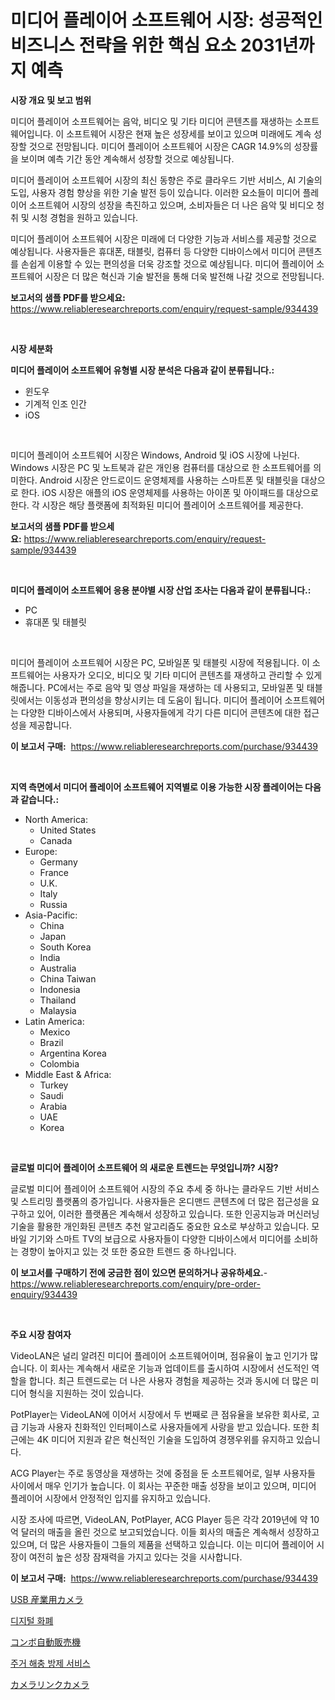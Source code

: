 <p><h1>미디어 플레이어 소프트웨어 시장: 성공적인 비즈니스 전략을 위한 핵심 요소 2031년까지 예측</h1></p><p><strong>시장 개요 및 보고 범위</strong></p>
<p><p>미디어 플레이어 소프트웨어는 음악, 비디오 및 기타 미디어 콘텐츠를 재생하는 소프트웨어입니다. 이 소프트웨어 시장은 현재 높은 성장세를 보이고 있으며 미래에도 계속 성장할 것으로 전망됩니다. 미디어 플레이어 소프트웨어 시장은 CAGR 14.9%의 성장률을 보이며 예측 기간 동안 계속해서 성장할 것으로 예상됩니다.</p><p>미디어 플레이어 소프트웨어 시장의 최신 동향은 주로 클라우드 기반 서비스, AI 기술의 도입, 사용자 경험 향상을 위한 기술 발전 등이 있습니다. 이러한 요소들이 미디어 플레이어 소프트웨어 시장의 성장을 촉진하고 있으며, 소비자들은 더 나은 음악 및 비디오 청취 및 시청 경험을 원하고 있습니다.</p><p>미디어 플레이어 소프트웨어 시장은 미래에 더 다양한 기능과 서비스를 제공할 것으로 예상됩니다. 사용자들은 휴대폰, 태블릿, 컴퓨터 등 다양한 디바이스에서 미디어 콘텐츠를 손쉽게 이용할 수 있는 편의성을 더욱 강조할 것으로 예상됩니다. 미디어 플레이어 소프트웨어 시장은 더 많은 혁신과 기술 발전을 통해 더욱 발전해 나갈 것으로 전망됩니다.</p></p>
<p><strong>보고서의 샘플 PDF를 받으세요:</strong> <a href="https://www.reliableresearchreports.com/enquiry/request-sample/934439">https://www.reliableresearchreports.com/enquiry/request-sample/934439</a></p>
<p>&nbsp;</p>
<p><strong>시장 세분화</strong></p>
<p><strong>미디어 플레이어 소프트웨어 유형별 시장 분석은 다음과 같이 분류됩니다.:</strong></p>
<p><ul><li>윈도우</li><li>기계적 인조 인간</li><li>iOS</li></ul></p>
<p>&nbsp;</p>
<p><p>미디어 플레이어 소프트웨어 시장은 Windows, Android 및 iOS 시장에 나뉜다. Windows 시장은 PC 및 노트북과 같은 개인용 컴퓨터를 대상으로 한 소프트웨어를 의미한다. Android 시장은 안드로이드 운영체제를 사용하는 스마트폰 및 태블릿을 대상으로 한다. iOS 시장은 애플의 iOS 운영체제를 사용하는 아이폰 및 아이패드를 대상으로 한다. 각 시장은 해당 플랫폼에 최적화된 미디어 플레이어 소프트웨어를 제공한다.</p></p>
<p><strong>보고서의 샘플 PDF를 받으세요:</strong>&nbsp;<a href="https://www.reliableresearchreports.com/enquiry/request-sample/934439">https://www.reliableresearchreports.com/enquiry/request-sample/934439</a></p>
<p>&nbsp;</p>
<p><strong> 미디어 플레이어 소프트웨어 응용 분야별 시장 산업 조사는 다음과 같이 분류됩니다.:</strong></p>
<p><ul><li>PC</li><li>휴대폰 및 태블릿</li></ul></p>
<p>&nbsp;</p>
<p><p>미디어 플레이어 소프트웨어 시장은 PC, 모바일폰 및 태블릿 시장에 적용됩니다. 이 소프트웨어는 사용자가 오디오, 비디오 및 기타 미디어 콘텐츠를 재생하고 관리할 수 있게 해줍니다. PC에서는 주로 음악 및 영상 파일을 재생하는 데 사용되고, 모바일폰 및 태블릿에서는 이동성과 편의성을 향상시키는 데 도움이 됩니다. 미디어 플레이어 소프트웨어는 다양한 디바이스에서 사용되며, 사용자들에게 각기 다른 미디어 콘텐츠에 대한 접근성을 제공합니다.</p></p>
<p><strong>이 보고서 구매:</strong>&nbsp; <a href="https://www.reliableresearchreports.com/purchase/934439">https://www.reliableresearchreports.com/purchase/934439</a></p>
<p>&nbsp;</p>
<p><strong>지역 측면에서 미디어 플레이어 소프트웨어 지역별로 이용 가능한 시장 플레이어는 다음과 같습니다.:</strong></p>
<p><ul>
    <li>
        North America:
        <ul>
            <li>United States</li>
            <li>Canada</li>
        </ul>
    </li>
    <li>
        Europe:
        <ul>
            <li>Germany</li>
            <li>France</li>
            <li>U.K.</li>
            <li>Italy</li>
            <li>Russia</li>
        </ul>
    </li>
    <li>
        Asia-Pacific:
        <ul>
            <li>China</li>
            <li>Japan</li>
            <li>South Korea</li>
            <li>India</li>
            <li>Australia</li>
            <li>China Taiwan</li>
            <li>Indonesia</li>
            <li>Thailand</li>
            <li>Malaysia</li>
        </ul>
    </li>
    <li>
        Latin America:
        <ul>
            <li>Mexico</li>
            <li>Brazil</li>
            <li>Argentina Korea</li>
            <li>Colombia</li>
        </ul>
    </li>
    <li>
        Middle East & Africa:
        <ul>
            <li>Turkey</li>
            <li>Saudi</li>
            <li>Arabia</li>
            <li>UAE</li>
            <li>Korea</li>
        </ul>
    </li>
    </ul></p>
<p>&nbsp;</p>
<p><strong>글로벌 미디어 플레이어 소프트웨어 의 새로운 트렌드는 무엇입니까? 시장?</strong></p>
<p><p>글로벌 미디어 플레이어 소프트웨어 시장의 주요 추세 중 하나는 클라우드 기반 서비스 및 스트리밍 플랫폼의 증가입니다. 사용자들은 온디맨드 콘텐츠에 더 많은 접근성을 요구하고 있어, 이러한 플랫폼은 계속해서 성장하고 있습니다. 또한 인공지능과 머신러닝 기술을 활용한 개인화된 콘텐츠 추천 알고리즘도 중요한 요소로 부상하고 있습니다. 모바일 기기와 스마트 TV의 보급으로 사용자들이 다양한 디바이스에서 미디어를 소비하는 경향이 높아지고 있는 것 또한 중요한 트렌드 중 하나입니다.</p></p>
<p><strong>이 보고서를 구매하기 전에 궁금한 점이 있으면 문의하거나 공유하세요.</strong>- <a href="https://www.reliableresearchreports.com/enquiry/pre-order-enquiry/934439">https://www.reliableresearchreports.com/enquiry/pre-order-enquiry/934439</a></p>
<p>&nbsp;</p>
<p><strong>주요 시장 참여자</strong></p>
<p><p>VideoLAN은 널리 알려진 미디어 플레이어 소프트웨어이며, 점유율이 높고 인기가 많습니다. 이 회사는 계속해서 새로운 기능과 업데이트를 출시하여 시장에서 선도적인 역할을 합니다. 최근 트렌드로는 더 나은 사용자 경험을 제공하는 것과 동시에 더 많은 미디어 형식을 지원하는 것이 있습니다.</p><p>PotPlayer는 VideoLAN에 이어서 시장에서 두 번째로 큰 점유율을 보유한 회사로, 고급 기능과 사용자 친화적인 인터페이스로 사용자들에게 사랑을 받고 있습니다. 또한 최근에는 4K 미디어 지원과 같은 혁신적인 기술을 도입하여 경쟁우위를 유지하고 있습니다.</p><p>ACG Player는 주로 동영상을 재생하는 것에 중점을 둔 소프트웨어로, 일부 사용자들 사이에서 매우 인기가 높습니다. 이 회사는 꾸준한 매출 성장을 보이고 있으며, 미디어 플레이어 시장에서 안정적인 입지를 유지하고 있습니다.</p><p>시장 조사에 따르면, VideoLAN, PotPlayer, ACG Player 등은 각각 2019년에 약 10억 달러의 매출을 올린 것으로 보고되었습니다. 이들 회사의 매출은 계속해서 성장하고 있으며, 더 많은 사용자들이 그들의 제품을 선택하고 있습니다. 이는 미디어 플레이어 시장이 여전히 높은 성장 잠재력을 가지고 있다는 것을 시사합니다.</p></p>
<p><strong>이 보고서 구매:</strong>&nbsp;&nbsp;<a href="https://www.reliableresearchreports.com/purchase/934439">https://www.reliableresearchreports.com/purchase/934439</a></p>
<p><p><a href="https://github.com/adcxff01450218/Market-Research-Report-List-1/blob/main/9071775184490.md">USB 産業用カメラ</a></p><p><a href="https://github.com/vsn7qpua81q/Market-Research-Report-List-1/blob/main/6366971184515.md">디지털 화폐</a></p><p><a href="https://medium.com/@adellaprice2023/%E3%82%B3%E3%83%B3%E3%83%9C%E8%87%AA%E5%8B%95%E8%B2%A9%E5%A3%B2%E6%A9%9F%E5%B8%82%E5%A0%B4%E3%81%AF2031%E5%B9%B4%E3%81%BE%E3%81%A7%E3%81%AE%E5%B8%82%E5%A0%B4%E3%82%B7%E3%82%A7%E3%82%A2-%E3%82%B5%E3%82%A4%E3%82%BA-%E3%81%8A%E3%82%88%E3%81%B3%E4%BA%88%E6%B8%AC%E3%81%95%E3%82%8C%E3%82%8B%E4%BA%88%E6%B8%AC%E3%81%AB%E7%84%A6%E7%82%B9%E3%82%92%E5%BD%93%E3%81%A6%E3%81%A6%E3%81%84%E3%81%BE%E3%81%99-2a96f6338a7e">コンボ自動販売機</a></p><p><a href="https://github.com/trmesnao7959541/Market-Research-Report-List-1/blob/main/7920890184514.md">주거 해충 방제 서비스</a></p><p><a href="https://github.com/xnljig2898992/Market-Research-Report-List-1/blob/main/8767621184489.md">カメラリンクカメラ</a></p></p>
